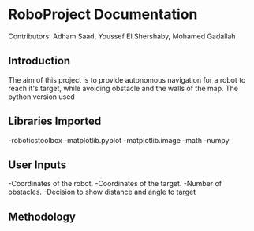 # RoboProject Documentation
Contributors: Adham Saad, Youssef El Shershaby, Mohamed Gadallah
## Introduction
The aim of this project is to provide autonomous navigation for a robot to reach it's target, while avoiding obstacle and the walls of the map. The python version used 

## Libraries Imported
-roboticstoolbox
-matplotlib.pyplot
-matplotlib.image
-math
-numpy


## User Inputs
-Coordinates of the robot.
-Coordinates of the target.
-Number of obstacles.
-Decision to show distance and angle to target

## Methodology



